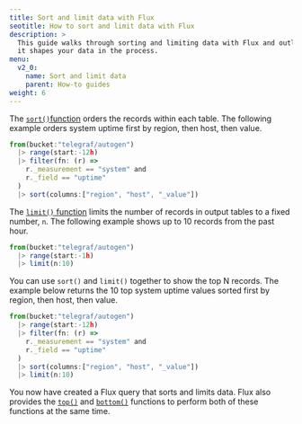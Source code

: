 ```yaml
---
title: Sort and limit data with Flux
seotitle: How to sort and limit data with Flux
description: >
  This guide walks through sorting and limiting data with Flux and outlines how
  it shapes your data in the process.
menu:
  v2_0:
    name: Sort and limit data
    parent: How-to guides
weight: 6
---
```


The [`sort()`function](/v2.0/reference/flux/functions/transformations/sort)
orders the records within each table.
The following example orders system uptime first by region, then host, then value.

```js
from(bucket:"telegraf/autogen")
  |> range(start:-12h)
  |> filter(fn: (r) =>
    r._measurement == "system" and
    r._field == "uptime"
  )
  |> sort(columns:["region", "host", "_value"])
```

The [`limit()` function](/v2.0/reference/flux/functions/transformations/limit)
limits the number of records in output tables to a fixed number, `n`.
The following example shows up to 10 records from the past hour.

```js
from(bucket:"telegraf/autogen")
  |> range(start:-1h)
  |> limit(n:10)
```

You can use `sort()` and `limit()` together to show the top N records.
The example below returns the 10 top system uptime values sorted first by
region, then host, then value.

```js
from(bucket:"telegraf/autogen")
  |> range(start:-12h)
  |> filter(fn: (r) =>
    r._measurement == "system" and
    r._field == "uptime"
  )
  |> sort(columns:["region", "host", "_value"])
  |> limit(n:10)
```

You now have created a Flux query that sorts and limits data.
Flux also provides the [`top()`](/v2.0/reference/flux/functions/transformations/selectors/top)
and [`bottom()`](/v2.0/reference/flux/functions/transformations/selectors/bottom)
functions to perform both of these functions at the same time.
